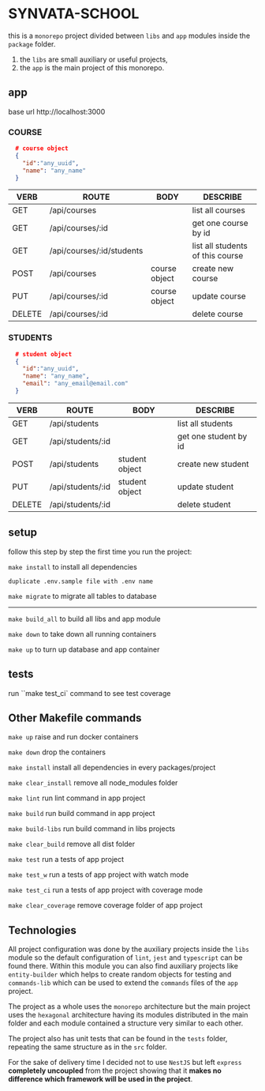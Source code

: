 # SYNVATA-SCHOOL

this is a `monorepo` project divided between `libs` and `app` modules inside the `package` folder.

1) the `libs` are small auxiliary or useful projects, 
2) the `app` is the main project of this monorepo.

## app

base url http://localhost:3000

### COURSE

```json
  # course object
  {
    "id":"any_uuid",
    "name": "any_name"
  }
```

VERB   | ROUTE                     | BODY          | DESCRIBE                         |
---    | ---                       | ---           | ---                              |
GET    | /api/courses              |               | list all courses                 | 
GET    | /api/courses/:id          |               | get one course by id             |
GET    | /api/courses/:id/students |               | list all students of this course |
POST   | /api/courses              | course object | create new course                |
PUT    | /api/courses/:id          | course object | update course                    |
DELETE | /api/courses/:id          |               | delete course                    |

### STUDENTS

```json
  # student object
  {
    "id":"any_uuid",
    "name": "any_name",
    "email": "any_email@email.com"
  }
```

VERB   | ROUTE                     | BODY           | DESCRIBE              |
---    | ---                       | ---            | ---                   |
GET    | /api/students             |                | list all students     | 
GET    | /api/students/:id         |                | get one student by id |
POST   | /api/students             | student object | create new student    |
PUT    | /api/students/:id         | student object | update student        |
DELETE | /api/students/:id         |                | delete student        |

## setup

follow this step by step the first time you run the project:

`make install` to install all dependencies

`duplicate .env.sample file with .env name`

`make migrate` to migrate all tables to database
****
`make build_all` to build all libs and app module

`make down` to take down all running containers

`make up` to turn up database and app container

## tests

run ``make test_ci` command to see test coverage

## Other Makefile commands

`make up` raise and run docker containers

`make down` drop the containers

`make install` install all dependencies in every packages/project

`make clear_install` remove all node_modules folder

`make lint` run lint command in app project

`make build` run build command in app project

`make build-libs` run build command in libs projects

`make clear_build` remove all dist folder

`make test` run a tests of app project

`make test_w` run a tests of app project with watch mode

`make test_ci` run a tests of app project with coverage mode

`make clear_coverage` remove coverage folder of app project

## Technologies

All project configuration was done by the auxiliary projects inside the `libs` module
so the default configuration of `lint`, `jest` and `typescript` can be found there.
Within this module you can also find auxiliary projects like `entity-builder` which helps 
to create random objects for testing and `commands-lib` which can be used to extend the `commands` files of the `app` project.

The project as a whole uses the `monorepo` architecture but the main project uses the `hexagonal` architecture
having its modules distributed in the main folder and each module contained a structure very similar to each other.

The project also has unit tests that can be found in the `tests` folder, repeating the same structure as in the `src` folder.

For the sake of delivery time I decided not to use `NestJS` but left `express` **completely uncoupled** from the project showing that it **makes no difference which framework will be used in the project**.
